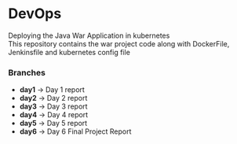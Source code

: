 # DevOps
Deploying the Java War Application in kubernetes<br/>
This repository contains the war project code along with DockerFile, Jenkinsfile and kubernetes config file
### Branches
- **day1** -> Day 1 report
- **day2** -> Day 2 report
- **day3** -> Day 3 report
- **day4** -> Day 4 report
- **day5** -> Day 5 report
- **day6** -> Day 6 Final Project Report
